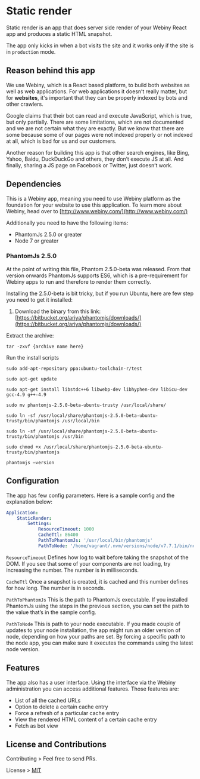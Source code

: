 # Static render
Static render is an app that does server side render of your Webiny React app and produces a static HTML snapshot.

The app only kicks in when a bot visits the site and it works only if the site is in `production` mode.

## Reason behind this app
We use Webiny, which is a React based platform, to build both websites as well as web applications. For web applications it doesn’t really matter, but for  **websites**, it's important that they  can be properly indexed by bots and other crawlers.

Google claims that their bot can read and execute JavaScript, which is true, but only partially. There are some limitations, which are not documented and we are not certain what they are exactly. But we know that there are some because some of our pages were not indexed properly or not indexed at all, which is bad for us and our customers.

Another reason for building this app is that other search engines, like Bing, Yahoo, Baidu, DuckDuckGo and others, they don’t execute JS at all. And finally, sharing a JS page on Facebook or Twitter, just doesn’t work.

## Dependencies
This is a Webiny app, meaning you need to use Webiny platform as the foundation for your website to use this application. To learn more about Webiny, head over to [http://www.webiny.com/](http://www.webiny.com/)

Additionally you need to have the following items:
* PhantomJs 2.5.0 or greater
* Node 7 or greater

### PhantomJs 2.5.0
At the point of writing this file, Phantom 2.5.0-beta was released. From that version onwards PhantomJs supports ES6, which is a pre-requirement for Webiny apps to run and therefore to render them correctly.

Installing the 2.5.0-beta is bit tricky, but if you run Ubuntu, here are few step you need to get it installed:

1. Download the binary from this link:
[https://bitbucket.org/ariya/phantomjs/downloads/](https://bitbucket.org/ariya/phantomjs/downloads/)

Extract the archive:
```
tar -zxvf {archive name here}
```

Run the install scripts
```
sudo add-apt-repository ppa:ubuntu-toolchain-r/test

sudo apt-get update

sudo apt-get install libstdc++6 libwebp-dev libhyphen-dev libicu-dev gcc-4.9 g++-4.9

sudo mv phantomjs-2.5.0-beta-ubuntu-trusty /usr/local/share/

sudo ln -sf /usr/local/share/phantomjs-2.5.0-beta-ubuntu-trusty/bin/phantomjs /usr/local/bin

sudo ln -sf /usr/local/share/phantomjs-2.5.0-beta-ubuntu-trusty/bin/phantomjs /usr/bin

sudo chmod +x /usr/local/share/phantomjs-2.5.0-beta-ubuntu-trusty/bin/phantomjs

phantomjs —version
```

## Configuration
The app has few config parameters. Here is a sample config and the explanation below:

```yaml
Application:
    StaticRender:
        Settings:
            ResourceTimeout: 1000
            CacheTtl: 86400
            PathToPhantomJs: '/usr/local/bin/phantomjs'
            PathToNode: '/home/vagrant/.nvm/versions/node/v7.7.1/bin/node'
```

`ResourceTimeout`
Defines how log to wait before taking the snapshot of the DOM.
If you see that some of your components are not loading, try increasing the number.
The number is in milliseconds.

 `CacheTtl`
Once a snapshot is created, it is cached and this number defines for how long. The number is in seconds.

`PathToPhantomJs`
This is the path to PhantomJs executable. If you installed PhantomJs using the steps in the previous section, you can set the path to the value that’s in the sample config.

`PathToNode`
This is path to your node executable. If you made couple of updates to your node installation, the app might run an older version of node, depending on how your paths are set. By forcing a specific path to the node app, you can make sure it executes the commands using the latest node version.

## Features
The app also has a user interface. Using the interface via the Webiny administration you can access additional features. Those features are:
* List of all the cached URLs
* Option to delete a certain cache entry
* Force a refresh of a particular cache entry
* View the rendered HTML content of a certain cache entry
* Fetch as bot view

## License and Contributions

Contributing > Feel free to send PRs.

License > [MIT](LICENSE)
